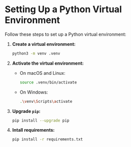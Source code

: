 # Setting Up a Python Virtual Environment

Follow these steps to set up a Python virtual environment:

1. **Create a virtual environment:**
    ```sh
    python3 -m venv .venv
    ```

2. **Activate the virtual environment:**

    - On macOS and Linux:
        ```sh
        source .venv/bin/activate
        ```
    - On Windows:
        ```sh
        .\venv\Scripts\activate
        ```

3. **Upgrade `pip`:**
    ```sh
    pip install --upgrade pip
    ```

4. **Intall requirements:**
    ```sh
    pip install -r requirements.txt
    ```

